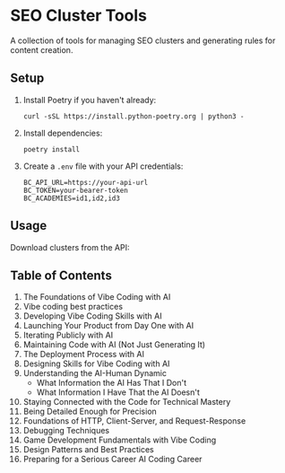 # SEO Cluster Tools

A collection of tools for managing SEO clusters and generating rules for content creation.

## Setup

1. Install Poetry if you haven't already:
   ```
   curl -sSL https://install.python-poetry.org | python3 -
   ```

2. Install dependencies:
   ```
   poetry install
   ```

3. Create a `.env` file with your API credentials:
   ```
   BC_API_URL=https://your-api-url
   BC_TOKEN=your-bearer-token
   BC_ACADEMIES=id1,id2,id3
   ```

## Usage

Download clusters from the API:

## Table of Contents

1. The Foundations of Vibe Coding with AI
2. Vibe coding best practices
3. Developing Vibe Coding Skills with AI
4. Launching Your Product from Day One with AI 
5. Iterating Publicly with AI
6. Maintaining Code with AI (Not Just Generating It)
7. The Deployment Process with AI
8. Designing Skills for Vibe Coding with AI
9. Understanding the AI-Human Dynamic
   - What Information the AI Has That I Don't
   - What Information I Have That the AI Doesn't
10. Staying Connected with the Code for Technical Mastery
11. Being Detailed Enough for Precision
12. Foundations of HTTP, Client-Server, and Request-Response
13. Debugging Techniques
14. Game Development Fundamentals with Vibe Coding
15. Design Patterns and Best Practices
16. Preparing for a Serious Career AI Coding Career
